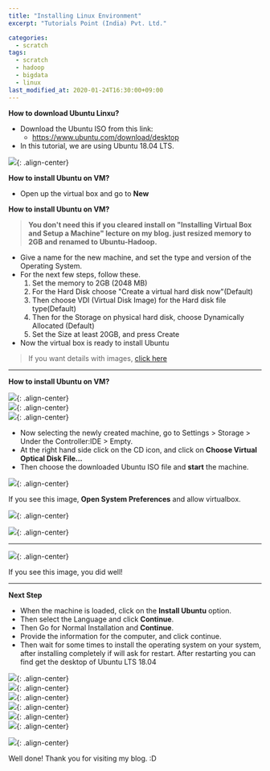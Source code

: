 ```yaml
---
title: "Installing Linux Environment"
excerpt: "Tutorials Point (India) Pvt. Ltd."

categories:
  - scratch
tags:
  - scratch
  - hadoop
  - bigdata
  - linux
last_modified_at: 2020-01-24T16:30:00+09:00
---
```


**How to download Ubuntu Linxu?**  
  - Download the Ubuntu ISO from this link:  
    - <https://www.ubuntu.com/download/desktop>  
  - In this tutorial, we are using Ubuntu 18.04 LTS.  

![](https://www.eliotjang.github.io/assets/images/hadoop/virtualbox/download-ubuntu.png){: .align-center}  

**How to install Ubuntu on VM?**  
  - Open up the virtual box and go to **New**  

**How to install Ubuntu on VM?**  
  > **You don't need this if you cleared install on "Installing Virtual Box and Setup a Machine" lecture on my blog. just resized memory to 2GB and renamed to Ubuntu-Hadoop.**  

  - Give a name for the new machine, and set the type and version of the Operating System.  
  - For the next few steps, follow these.  
    1. Set the memory to 2GB (2048 MB)  
    2. For the Hard Disk choose "Create a virtual hard disk now"(Default)
    3. Then choose VDI (Virtual Disk Image) for the Hard disk file type(Default)  
    4. Then for the Storage on physical hard disk, choose Dynamically Allocated (Default)  
    5. Set the Size at least 20GB, and press Create  
  - Now the virtual box is ready to install Ubuntu  
  > If you want details with images, [click here](https://eliotjang.github.io/installing-virtual-box-and-setup-a-machine/)  

- - -
**How to install Ubuntu on VM?**  

![](https://eliotjang.github.io/assets/images/hadoop/virtualbox/ubuntu-hadoop-storage.png){: .align-center}  
![](https://eliotjang.github.io/assets/images/hadoop/virtualbox/select-ubuntu-iso.png){: .align-center}  
![](https://eliotjang.github.io/assets/images/hadoop/virtualbox/complete-selected-ubuntu.png){: .align-center}  
  - Now selecting the newly created machine, go to Settings > Storage > Under the Controller:IDE > Empty.  
  - At the right hand side click on the CD icon, and click on **Choose Virtual Optical Disk File...**  
  - Then choose the downloaded Ubuntu ISO file and **start** the machine.  

![](https://eliotjang.github.io/assets/images/hadoop/virtualbox/virtualbox-privacy.png){: .align-center}  

If you see this image, **Open System Preferences** and allow virtualbox.  

![](https://eliotjang.github.io/assets/images/hadoop/virtualbox/allow-virtualbox.png){: .align-center}  

![](https://eliotjang.github.io/assets/images/hadoop/virtualbox/allow-virtualbox2.png){: .align-center}  

- - -
![](https://eliotjang.github.io/assets/images/hadoop/virtualbox/ubuntu-first-screen.png){: .align-center}  

If you see this image, you did well!  

- - -
**Next Step**  
  - When the machine is loaded, click on the **Install Ubuntu** option.  
  - Then select the Language and click **Continue**.  
  - Then Go for Normal Installation and **Continue**.  
  - Provide the information for the computer, and click continue.  
  - Then wait for some times to install the operating system on your system, after installing completely if will ask for restart. After restarting you can find get the desktop of Ubuntu LTS 18.04  

![](https://eliotjang.github.io/assets/images/hadoop/virtualbox/ubuntu-install-1.png){: .align-center}  
![](https://eliotjang.github.io/assets/images/hadoop/virtualbox/ubuntu-install-2.png){: .align-center}  
![](https://eliotjang.github.io/assets/images/hadoop/virtualbox/ubuntu-install-3.png){: .align-center}  
![](https://eliotjang.github.io/assets/images/hadoop/virtualbox/ubuntu-install-4.png){: .align-center}  
![](https://eliotjang.github.io/assets/images/hadoop/virtualbox/ubuntu-install-5.png){: .align-center}  
![](https://eliotjang.github.io/assets/images/hadoop/virtualbox/ubuntu-install-6.png){: .align-center}  


![](https://eliotjang.github.io/assets/images/hadoop/virtualbox/ubuntu-install-7.png){: .align-center}  

Well done!
Thank you for visiting my blog. :D  


